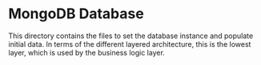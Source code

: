 # MongoDB Database

This directory contains the files to set the database instance and populate 
initial data. In terms of the different layered architecture, this is the lowest
layer, which is used by the business logic layer. 

